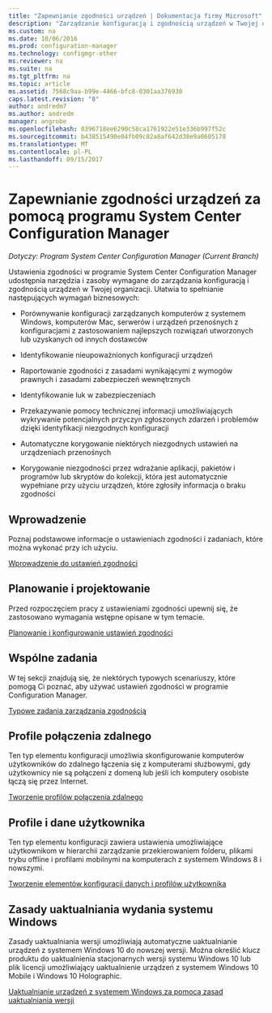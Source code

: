 ```yaml
---
title: "Zapewnianie zgodności urządzeń | Dokumentacja firmy Microsoft"
description: "Zarządzanie konfiguracją i zgodnością urządzeń w Twojej organizacji za pomocą programu System Center Configuration Manager."
ms.custom: na
ms.date: 10/06/2016
ms.prod: configuration-manager
ms.technology: configmgr-other
ms.reviewer: na
ms.suite: na
ms.tgt_pltfrm: na
ms.topic: article
ms.assetid: 7568c9aa-b99e-4466-bfc8-0301aa376930
caps.latest.revision: "8"
author: andredm7
ms.author: andredm
manager: angrobe
ms.openlocfilehash: 0396718ee6290c58ca1761922e51e336b997f52c
ms.sourcegitcommit: b438515490e04fb09c82a8af642d38e9a0605178
ms.translationtype: MT
ms.contentlocale: pl-PL
ms.lasthandoff: 09/15/2017
---
```

# <a name="ensure-device-compliance-with-system-center-configuration-manager"></a>Zapewnianie zgodności urządzeń za pomocą programu System Center Configuration Manager

*Dotyczy: Program System Center Configuration Manager (Current Branch)*

Ustawienia zgodności w programie System Center Configuration Manager udostępnia narzędzia i zasoby wymagane do zarządzania konfiguracją i zgodnością urządzeń w Twojej organizacji. Ułatwia to spełnianie następujących wymagań biznesowych:  

-   Porównywanie konfiguracji zarządzanych komputerów z systemem Windows, komputerów Mac, serwerów i urządzeń przenośnych z konfiguracjami z zastosowaniem najlepszych rozwiązań utworzonych lub uzyskanych od innych dostawców  

-   Identyfikowanie nieupoważnionych konfiguracji urządzeń  

-   Raportowanie zgodności z zasadami wynikającymi z wymogów prawnych i zasadami zabezpieczeń wewnętrznych  

-   Identyfikowanie luk w zabezpieczeniach  

-   Przekazywanie pomocy technicznej informacji umożliwiających wykrywanie potencjalnych przyczyn zgłoszonych zdarzeń i problemów dzięki identyfikacji niezgodnych konfiguracji  

-   Automatyczne korygowanie niektórych niezgodnych ustawień na urządzeniach przenośnych  

-   Korygowanie niezgodności przez wdrażanie aplikacji, pakietów i programów lub skryptów do kolekcji, która jest automatycznie wypełniane przy użyciu urządzeń, które zgłosiły informacja o braku zgodności  


## <a name="get-started"></a>Wprowadzenie  
 Poznaj podstawowe informacje o ustawieniach zgodności i zadaniach, które można wykonać przy ich użyciu.  

 [Wprowadzenie do ustawień zgodności](../../compliance/get-started/get-started-with-compliance-settings.md)  

## <a name="plan-and-design"></a>Planowanie i projektowanie  
 Przed rozpoczęciem pracy z ustawieniami zgodności upewnij się, że zastosowano wymagania wstępne opisane w tym temacie.  

 [Planowanie i konfigurowanie ustawień zgodności](../../compliance/plan-design/plan-for-and-configure-compliance-settings.md)  

## <a name="common-tasks"></a>Wspólne zadania  
 W tej sekcji znajdują się, że niektórych typowych scenariuszy, które pomogą Ci poznać, aby używać ustawień zgodności w programie Configuration Manager.  

 [Typowe zadania zarządzania zgodnością](../../compliance/plan-design/common-tasks-for-managing-compliance.md)  

## <a name="remote-connection-profiles"></a>Profile połączenia zdalnego  
 Ten typ elementu konfiguracji umożliwia skonfigurowanie komputerów użytkowników do zdalnego łączenia się z komputerami służbowymi, gdy użytkownicy nie są połączeni z domeną lub jeśli ich komputery osobiste łączą się przez Internet.  

 [Tworzenie profilów połączenia zdalnego](/sccm/compliance/deploy-use/create-remote-connection-profiles)  

## <a name="user-data-and-profiles"></a>Profile i dane użytkownika  
 Ten typ elementu konfiguracji zawiera ustawienia umożliwiające użytkownikom w hierarchii zarządzanie przekierowaniem folderu, plikami trybu offline i profilami mobilnymi na komputerach z systemem Windows 8 i nowszymi.  

 [Tworzenie elementów konfiguracji danych i profilów użytkownika](/sccm/compliance/deploy-use/create-user-data-and-profiles-configuration-items)  

## <a name="windows-edition-upgrade-policy"></a>Zasady uaktualniania wydania systemu Windows  
 Zasady uaktualniania wersji umożliwiają automatyczne uaktualnianie urządzeń z systemem Windows 10 do nowszej wersji. Można określić klucz produktu do uaktualnienia stacjonarnych wersji systemu Windows 10 lub plik licencji umożliwiający uaktualnienie urządzeń z systemem Windows 10 Mobile i Windows 10 Holographic.  

 [Uaktualnianie urządzeń z systemem Windows za pomocą zasad uaktualniania wersji](/sccm/compliance/deploy-use/upgrade-windows-version)  

